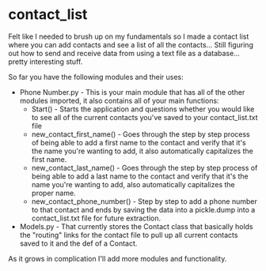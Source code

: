 # contact_list
Felt like I needed to brush up on my fundamentals so I made a contact list where you can add contacts and see a list of all the contacts... Still figuring out how to send and receive data from using a text file as a database... pretty interesting stuff.

So far you have the following modules and their uses:
<ul>
    <li>Phone Number.py - This is your main module that has all of the other modules imported, it also contains all of your main functions:
        <ul>
            <li>Start() - Starts the application and questions whether you would like to see all of the current contacts you've saved to your contact_list.txt file</li>
            <li>new_contact_first_name() - Goes through the step by step process of being able to add a first name to the contact and verify that it's the name you're wanting to add, it also automatically capitalizes the first name.</li>
            <li>new_contact_last_name() - Goes through the step by step process of being able to add a last name to the contact and verify that it's the name you're wanting to add, also automatically capitalizes the proper name.</li>
            <li>new_contact_phone_number() - Step by step to add a phone number to that contact and ends by saving the data into a pickle.dump into a contact_list.txt file for future extraction.</li>
        </ul>
    </li>
    <li>Models.py - That currently stores the Contact class that basically holds the "routing" links for the contact file to pull up all current contacts saved to it and the def of a Contact.</li>
</ul>

As it grows in complication I'll add more modules and functionality.
